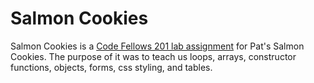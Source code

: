 # Salmon Cookies

Salmon Cookies is a [Code Fellows 201 lab assignment](https://codefellows.github.io/code-201-guide/curriculum/class-06/lab/) for Pat's Salmon Cookies. The purpose of it was to teach us loops, arrays, constructor functions, objects, forms, css styling, and tables.
